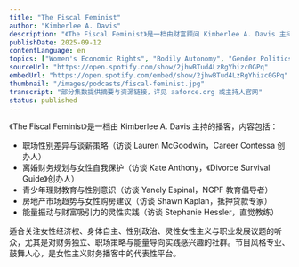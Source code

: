 ```yaml
---
title: "The Fiscal Feminist"
author: "Kimberlee A. Davis"
description: "《The Fiscal Feminist》是一档由财富顾问 Kimberlee A. Davis 主持的播客，聚焦女性与金钱的关系，强调财务独立、职业发展与心理能量的整合。节目内容涵盖职场性别差异、离婚财务规划、青少年理财教育、房地产趋势与能量振动理论，风格专业、鼓舞人心，适合关注女性主义财务实践的听众。"
publishDate: 2025-09-12
contentLanguage: en
topics: ["Women's Economic Rights", "Bodily Autonomy", "Gender Politics", "Spiritual Feminism", "Career Development"]
sourceUrl: "https://open.spotify.com/show/2jhwBTud4LzRgYhizc0GPq"
embedUrl: "https://open.spotify.com/embed/show/2jhwBTud4LzRgYhizc0GPq"
thumbnail: "/images/podcasts/fiscal-feminist.jpg"
transcript: "部分集数提供摘要与资源链接，详见 aaforce.org 或主持人官网"
status: published
---
```


《The Fiscal Feminist》是一档由 Kimberlee A. Davis 主持的播客，内容包括：

- 职场性别差异与谈薪策略（访谈 Lauren McGoodwin，Career Contessa 创办人）
- 离婚财务规划与女性自我保护（访谈 Kate Anthony，《Divorce Survival Guide》创办人）
- 青少年理财教育与性别意识（访谈 Yanely Espinal，NGPF 教育倡导者）
- 房地产市场趋势与女性购房建议（访谈 Shawn Kaplan，抵押贷款专家）
- 能量振动与财富吸引力的灵性实践（访谈 Stephanie Hessler，直觉教练）

适合关注女性经济权、身体自主、性别政治、灵性女性主义与职业发展议题的听众，尤其是对财务独立、职场策略与能量导向实践感兴趣的社群。节目风格专业、鼓舞人心，是女性主义财务播客中的代表性平台。

